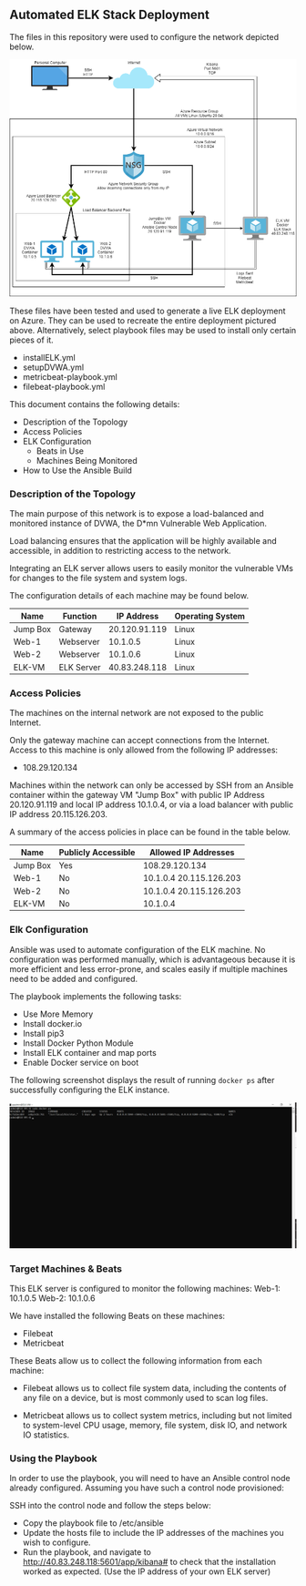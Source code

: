## Automated ELK Stack Deployment

The files in this repository were used to configure the network depicted below.

![](Diagrams/Virtual_network_environment.png)

These files have been tested and used to generate a live ELK deployment on Azure. They can be used to recreate the entire deployment pictured above. Alternatively, select playbook files may be used to install only certain pieces of it.

  - installELK.yml
  - setupDVWA.yml
  - metricbeat-playbook.yml
  - filebeat-playbook.yml

This document contains the following details:
- Description of the Topology
- Access Policies
- ELK Configuration
  - Beats in Use
  - Machines Being Monitored
- How to Use the Ansible Build


### Description of the Topology

The main purpose of this network is to expose a load-balanced and monitored instance of DVWA, the D*mn Vulnerable Web Application.

Load balancing ensures that the application will be highly available and accessible, in addition to restricting access to the network.

Integrating an ELK server allows users to easily monitor the vulnerable VMs for changes to the file system and system logs.


The configuration details of each machine may be found below.

| Name     | Function   | IP Address     | Operating System |
|----------|------------|----------------|------------------|
| Jump Box | Gateway    | 20.120.91.119  | Linux            |
| Web-1    | Webserver  | 10.1.0.5       | Linux            |
| Web-2    | Webserver  | 10.1.0.6       | Linux            |
| ELK-VM   | ELK Server | 40.83.248.118  | Linux            |

### Access Policies

The machines on the internal network are not exposed to the public Internet. 

Only the gateway machine can accept connections from the Internet. Access to this machine is only allowed from the following IP addresses:
- 108.29.120.134

Machines within the network can only be accessed by SSH from an Ansible container within the gateway VM "Jump Box" with public IP Address 20.120.91.119 and local IP address 10.1.0.4, or via a load balancer with public IP address 20.115.126.203.


A summary of the access policies in place can be found in the table below.

| Name     | Publicly Accessible | Allowed IP Addresses    |
|----------|---------------------|-------------------------|
| Jump Box | Yes                 | 108.29.120.134          |
| Web-1    | No                  | 10.1.0.4 20.115.126.203 |
| Web-2    | No                  | 10.1.0.4 20.115.126.203 |
| ELK-VM   | No                  | 10.1.0.4                |

### Elk Configuration

Ansible was used to automate configuration of the ELK machine. No configuration was performed manually, which is advantageous because it is more efficient and less error-prone, and scales easily if multiple machines need to be added and configured.

The playbook implements the following tasks:
- Use More Memory
- Install docker.io
- Install pip3
- Install Docker Python Module
- Install ELK container and map ports
- Enable Docker service on boot

The following screenshot displays the result of running `docker ps` after successfully configuring the ELK instance.

![](Diagrams/docker_ps_output.png)

### Target Machines & Beats
This ELK server is configured to monitor the following machines:
Web-1: 10.1.0.5
Web-2: 10.1.0.6

We have installed the following Beats on these machines:

- Filebeat
- Metricbeat

These Beats allow us to collect the following information from each machine:

- Filebeat allows us to collect file system data, including the contents of any file on a device, but is most commonly used to scan log files.

- Metricbeat allows us to collect system metrics, including but not limited to system-level CPU usage, memory, file system, disk IO, and network IO statistics.

### Using the Playbook
In order to use the playbook, you will need to have an Ansible control node already configured. Assuming you have such a control node provisioned: 

SSH into the control node and follow the steps below:
- Copy the playbook file to /etc/ansible
- Update the hosts file to include the IP addresses of the machines you wish to configure.
- Run the playbook, and navigate to http://40.83.248.118:5601/app/kibana# to check that the installation worked as expected. (Use the IP address of your own ELK server)
